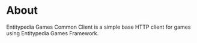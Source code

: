 ﻿# About
Entitypedia Games Common Client is a simple base HTTP client for games using Entitypedia Games Framework.